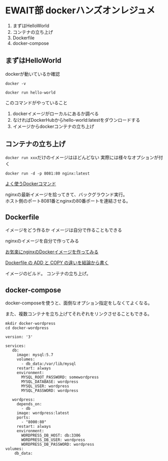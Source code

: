 # EWAIT部 dockerハンズオンレジュメ

1. まずはHelloWorld
2. コンテナの立ち上げ
3. Dockerfile
4. docker-compose

## まずはHelloWorld

dockerが動いているか確認

```
docker -v
```

```
docker run hello-world
```

このコマンドがやっていること

1. dockerイメージがローカルにあるか調べる
2. なければDockerHubからhello-world:latestをダウンロードする
3. イメージからdockerコンテナの立ち上げ

## コンテナの立ち上げ

`docker run xxx`だけのイメージはほどんどない
実際には様々なオプションが付く

```
docker run -d -p 8081:80 nginx:latest
```

[よく使うDockerコマンド](https://qiita.com/noralife/items/18301143c20cc5172c56)

nginxの最新イメージを拾ってきて、バックグラウンド実行。  
ホスト側のポート8081番とnginxの80番ポートを連結させる。

## Dockerfile

イメージをどう作るか
イメージは自分で作ることもできる

nginxのイメージを自分で作ってみる

[お気楽にnginxのDockerイメージを作ってみる](https://qiita.com/rspepe/items/c0c0119032ccc79ff7a1)

[Dockerfile の ADD と COPY の違いを結論から書く](https://qiita.com/YumaInaura/items/1647e509f83462a37494)


イメージのビルド。
コンテナの立ち上げ。

## docker-compose

docker-composeを使うと、面倒なオプション指定をしなくてよくなる。

また、複数コンテナを立ち上げてそれぞれをリンクさせることもできる。

```
mkdir docker-wordpress
cd docker-wordpress
```

```
version: '3'

services:
   db:
     image: mysql:5.7
     volumes:
       - db_data:/var/lib/mysql
     restart: always
     environment:
       MYSQL_ROOT_PASSWORD: somewordpress
       MYSQL_DATABASE: wordpress
       MYSQL_USER: wordpress
       MYSQL_PASSWORD: wordpress

   wordpress:
     depends_on:
       - db
     image: wordpress:latest
     ports:
       - "8000:80"
     restart: always
     environment:
       WORDPRESS_DB_HOST: db:3306
       WORDPRESS_DB_USER: wordpress
       WORDPRESS_DB_PASSWORD: wordpress
volumes:
    db_data:
```
